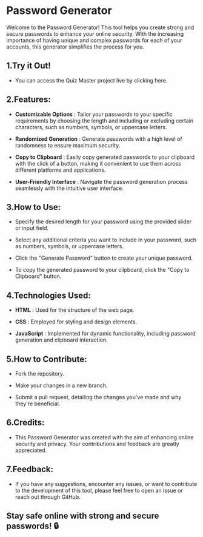 # ﻿Password Generator

Welcome to the Password Generator! This tool helps you create strong and secure passwords to enhance your online security. With the increasing importance of having unique and complex passwords for each of your accounts, this generator simplifies the process for you.

## 1.Try it Out!
- You can access the Quiz Master project live by clicking here.

## 2.Features:
- __Customizable Options__ : Tailor your passwords to your specific requirements by choosing the length and including or excluding certain characters, such as numbers, symbols, or uppercase letters.

- __Randomized Generation__ : Generate passwords with a high level of randomness to ensure maximum security.

- __Copy to Clipboard__ : Easily copy generated passwords to your clipboard with the click of a button, making it convenient to use them across different platforms and applications.

- __User-Friendly Interface__ : Navigate the password generation process seamlessly with the intuitive user interface.

## 3.How to Use:
- Specify the desired length for your password using the provided slider or input field.

- Select any additional criteria you want to include in your password, such as numbers, symbols, or uppercase letters.

- Click the "Generate Password" button to create your unique password.

- To copy the generated password to your clipboard, click the "Copy to Clipboard" button.

## 4.Technologies Used:
- __HTML__ : Used for the structure of the web page.
  
- __CSS__ : Employed for styling and design elements.
  
- __JavaScript__ : Implemented for dynamic functionality, including password generation and clipboard interaction.
  
## 5.How to Contribute:
- Fork the repository.

- Make your changes in a new branch.

- Submit a pull request, detailing the changes you've made and why they're beneficial.

## 6.Credits:
- This Password Generator was created with the aim of enhancing online security and privacy. Your contributions and feedback are greatly appreciated.

## 7.Feedback:
- If you have any suggestions, encounter any issues, or want to contribute to the development of this tool, please feel free to open an issue or reach out through GitHub.

## Stay safe online with strong and secure passwords! 🔒






